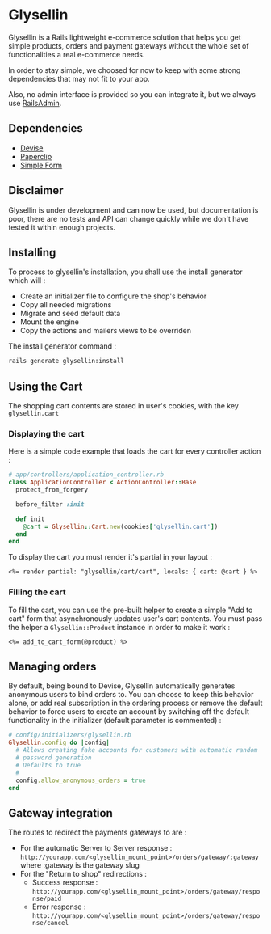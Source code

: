 # Glysellin

Glysellin is a Rails lightweight e-commerce solution that helps you get simple products, orders and payment gateways without the whole set of functionalities a real e-commerce needs.

In order to stay simple, we choosed for now to keep with some strong dependencies that may not fit to your app.

Also, no admin interface is provided so you can integrate it, but we always use [RailsAdmin](https://github.com/sferik/rails_admin).

## Dependencies

* [Devise](https://github.com/plataformatec/devise)
* [Paperclip](https://github.com/thoughtbot/paperclip)
* [Simple Form](https://github.com/plataformatec/simple_form)

## Disclaimer

Glysellin is under development and can now be used, but documentation is poor, there are no tests and API can change quickly while we don't have tested it within enough projects.


## Installing

To process to glysellin's installation, you shall use the install generator which will :

* Create an initializer file to configure the shop's behavior
* Copy all needed migrations
* Migrate and seed default data
* Mount the engine
* Copy the actions and mailers views to be overriden

The install generator command :

```bash
rails generate glysellin:install
```

## Using the Cart

The shopping cart contents are stored in user's cookies, with the key `glysellin.cart`

### Displaying the cart

Here is a simple code example that loads the cart for every controller action :

```ruby
# app/controllers/application_controller.rb
class ApplicationController < ActionController::Base
  protect_from_forgery

  before_filter :init

  def init
    @cart = Glysellin::Cart.new(cookies['glysellin.cart'])
  end
end
```

To display the cart you must render it's partial in your layout :

```erb
<%= render partial: "glysellin/cart/cart", locals: { cart: @cart } %>
```

### Filling the cart

To fill the cart, you can use the pre-built helper to create a simple "Add to cart" form that asynchronously updates user's cart contents.
You must pass the helper a `Glysellin::Product` instance in order to make it work :

```erb
<%= add_to_cart_form(@product) %>
```

## Managing orders

By default, being bound to Devise, Glysellin automatically generates anonymous users to bind orders to. You can choose to keep this behavior alone, or add real subscription in the ordering process or remove the default behavior to force users to create an account by switching off the default functionality in the initializer (default parameter is commented) :

```ruby
# config/initializers/glysellin.rb
Glysellin.config do |config|
  # Allows creating fake accounts for customers with automatic random
  # password generation
  # Defaults to true
  #
  config.allow_anonymous_orders = true
end
```

## Gateway integration

The routes to redirect the payments gateways to are :

* For the automatic Server to Server response : `http://yourapp.com/<glysellin_mount_point>/orders/gateway/:gateway` where :gateway is the gateway slug
* For the "Return to shop" redirections :
    * Success response : `http://yourapp.com/<glysellin_mount_point>/orders/gateway/response/paid`
    * Error response : `http://yourapp.com/<glysellin_mount_point>/orders/gateway/response/cancel`
